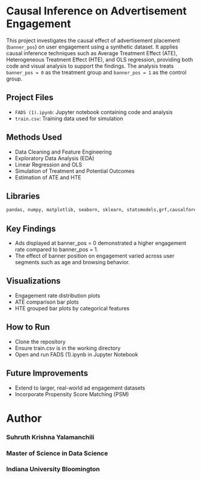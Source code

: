 # Causal Inference on Advertisement Engagement

This project investigates the causal effect of advertisement placement (`banner_pos`) on user engagement using a synthetic dataset. It applies causal inference techniques such as Average Treatment Effect (ATE), Heterogeneous Treatment Effect (HTE), and OLS regression, providing both code and visual analysis to support the findings. The analysis treats `banner_pos = 0` as the treatment group and `banner_pos = 1` as the control group.

## Project Files
- `FADS (1).ipynb`: Jupyter notebook containing code and analysis
- `train.csv`: Training data used for simulation

## Methods Used
- Data Cleaning and Feature Engineering
- Exploratory Data Analysis (EDA)
- Linear Regression and OLS
- Simulation of Treatment and Potential Outcomes
- Estimation of ATE and HTE

## Libraries
```python
pandas, numpy, matplotlib, seaborn, sklearn, statsmodels,grf,causalforests
```

## Key Findings

- Ads displayed at banner_pos = 0 demonstrated a higher engagement rate compared to banner_pos = 1.
- The effect of banner position on engagement varied across user segments such as age and browsing behavior.

## Visualizations
- Engagement rate distribution plots
- ATE comparison bar plots
- HTE grouped bar plots by categorical features

## How to Run
- Clone the repository
- Ensure train.csv is in the working directory
- Open and run FADS (1).ipynb in Jupyter Notebook

## Future Improvements
- Extend to larger, real-world ad engagement datasets
- Incorporate Propensity Score Matching (PSM)

# Author
### Suhruth Krishna Yalamanchili
### Master of Science in Data Science
### Indiana University Bloomington
